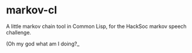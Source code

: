 markov-cl
=========

A little markov chain tool in Common Lisp, for the HackSoc markov speech challenge.

(Oh my god what am I doing?_
